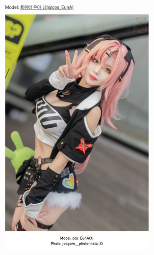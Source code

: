 ﻿---
dddd: 2024.07.12 세빛섬 ZZZ 금
nickname: 은아
sns_type: x
sns_id: cos_EunA
---

<a name="cos_EunA"></a>
Model: <a href="https://x.com/cos_EunA" target="_blank">트위터 은아 님(@cos_EunA)</a>

![DSC00961(完).jpg](/assets/img/2024/07-12/은아/DSC00961(完).jpg)